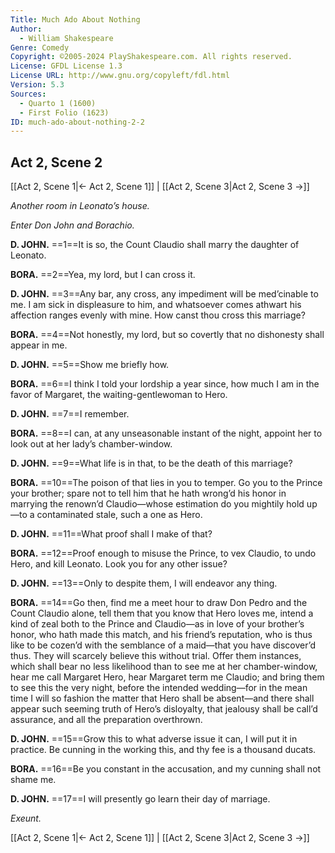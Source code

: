 ```yaml
---
Title: Much Ado About Nothing
Author: 
  - William Shakespeare
Genre: Comedy
Copyright: ©2005-2024 PlayShakespeare.com. All rights reserved.
License: GFDL License 1.3
License URL: http://www.gnu.org/copyleft/fdl.html
Version: 5.3
Sources:
  - Quarto 1 (1600)
  - First Folio (1623)
ID: much-ado-about-nothing-2-2
---
```


## Act 2, Scene 2
[[Act 2, Scene 1|← Act 2, Scene 1]] | [[Act 2, Scene 3|Act 2, Scene 3 →]]

*Another room in Leonato’s house.*

*Enter Don John and Borachio.*

**D. JOHN.**
==1==It is so, the Count Claudio shall marry the daughter of Leonato.

**BORA.**
==2==Yea, my lord, but I can cross it.

**D. JOHN.**
==3==Any bar, any cross, any impediment will be med’cinable to me. I am sick in displeasure to him, and whatsoever comes athwart his affection ranges evenly with mine. How canst thou cross this marriage?

**BORA.**
==4==Not honestly, my lord, but so covertly that no dishonesty shall appear in me.

**D. JOHN.**
==5==Show me briefly how.

**BORA.**
==6==I think I told your lordship a year since, how much I am in the favor of Margaret, the waiting-gentlewoman to Hero.

**D. JOHN.**
==7==I remember.

**BORA.**
==8==I can, at any unseasonable instant of the night, appoint her to look out at her lady’s chamber-window.

**D. JOHN.**
==9==What life is in that, to be the death of this marriage?

**BORA.**
==10==The poison of that lies in you to temper. Go you to the Prince your brother; spare not to tell him that he hath wrong’d his honor in marrying the renown’d Claudio—whose estimation do you mightily hold up—to a contaminated stale, such a one as Hero.

**D. JOHN.**
==11==What proof shall I make of that?

**BORA.**
==12==Proof enough to misuse the Prince, to vex Claudio, to undo Hero, and kill Leonato. Look you for any other issue?

**D. JOHN.**
==13==Only to despite them, I will endeavor any thing.

**BORA.**
==14==Go then, find me a meet hour to draw Don Pedro and the Count Claudio alone, tell them that you know that Hero loves me, intend a kind of zeal both to the Prince and Claudio—as in love of your brother’s honor, who hath made this match, and his friend’s reputation, who is thus like to be cozen’d with the semblance of a maid—that you have discover’d thus. They will scarcely believe this without trial. Offer them instances, which shall bear no less likelihood than to see me at her chamber-window, hear me call Margaret Hero, hear Margaret term me Claudio; and bring them to see this the very night, before the intended wedding—for in the mean time I will so fashion the matter that Hero shall be absent—and there shall appear such seeming truth of Hero’s disloyalty, that jealousy shall be call’d assurance, and all the preparation overthrown.

**D. JOHN.**
==15==Grow this to what adverse issue it can, I will put it in practice. Be cunning in the working this, and thy fee is a thousand ducats.

**BORA.**
==16==Be you constant in the accusation, and my cunning shall not shame me.

**D. JOHN.**
==17==I will presently go learn their day of marriage.

*Exeunt.*

[[Act 2, Scene 1|← Act 2, Scene 1]] | [[Act 2, Scene 3|Act 2, Scene 3 →]]